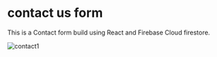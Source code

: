 
# contact us form
This is a Contact form build using React and Firebase Cloud firestore.


![contact1](https://user-images.githubusercontent.com/75804385/122746826-08dd6d80-d2a8-11eb-9054-a95d206a9674.png)
